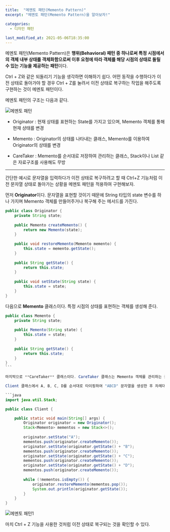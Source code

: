 ```yaml
---
title:  "메멘토 패턴(Memento Pattern)"
excerpt: "메멘토 패턴(Memento Pattern)을 알아보자!"

categories:
  - 디자인 패턴
  
last_modified_at: 2021-05-06T18:35:00
---
```


메멘토 패턴(Memento Pattern)은 **행위(Behavioral) 패턴 중 하나로써 특정 시점에서의 객체 내부 상태를 객체화함으로써 이후 요청에 따라 객체를 해당 시점의 상태로 돌릴 수 있는 기능을 제공하는 패턴**이다.  

Ctrl + Z와 같은 되돌리기 기능을 생각하면 이해하기 쉽다. 어떤 동작을 수행하다가 이전 상태로 돌아가야 할 경우 Ctrl + Z를 눌려서 이전 상태로 복구하는 작업을 해주도록 구현하는 것이 메멘토 패턴이다.  

메멘토 패턴의 구조는 다음과 같다.  

![메멘토 패턴](https://user-images.githubusercontent.com/53072057/117246852-47de6d80-ae78-11eb-8f6b-2198a4786af1.JPG)  

* Originator : 현재 상태를 표현하는 State를 가지고 있으며, Memento 객체를 통해 현재 상태를 변경  

* Memento : Originator의 상태를 나타내는 클래스, Memento를 이용하여 Originator의 상태를 변경  

* CareTaker : Memento를 순서대로 저장하여 관리하는 클래스, Stack이나 List 같은 자료구조를 사용해도 무방  

*****

간단한 예시로 문자열을 입력하다가 이전 상태로 복구하려고 할 때 Ctrl+Z 기능처럼 이전 문자열 상태로 돌아가는 상황을 메멘토 패턴을 적용하여 구현해보자.  

먼저 **Originator**이다. 문자열을 표현할 것이기 때문에 String 타입의 state 변수를 하나 가지며 Memento 객체를 만들어주거나 복구해 주는 메서드를 가진다.  

```java
public class Originator {
	private String state;
	
	public Memento createMemento() {
		return new Memento(state);
	}
	
	public void restoreMemento(Memento memento) {
		this.state = memento.getState();
	}
	
	public String getState() {
		return this.state;
	}
	
	public void setState(String state) {
		this.state = state;
	}
}
```

다음으로 **Memento** 클래스이다. 특정 시점의 상태를 표현하는 객체를 생성해 준다.  

```java
public class Memento {
	private String state;
	
	public Memento(String state) {
		this.state = state;
	}
	
	public String getState() {
		return this.state;
	}
}
​```

마지막으로 **CareTaker** 클래스이다. CareTaker 클래스는 Memento 객체를 관리하는 클래스이지만 예시로 사용한 Memento 클래스가 간단하기 때문에 별도의 클래스로 선언해 주지 않고 Stack 자료구조를 사용하여 관리해 준다.  

Client 클래스에서 A, B, C, D를 순서대로 타이핑하여 "ABCD" 문자열을 생성한 후 차례대로 이전 상태로 복구하는 작업을 수행해 준다.  

```java
import java.util.Stack;

public class Client {

	public static void main(String[] args) {
		Originator originator = new Originator();
		Stack<Memento> mementos = new Stack<>();
		
		originator.setState("A");
		mementos.push(originator.createMemento());
		originator.setState(originator.getState() + "B");
		mementos.push(originator.createMemento());
		originator.setState(originator.getState() + "C");
		mementos.push(originator.createMemento());
		originator.setState(originator.getState() + "D");
		mementos.push(originator.createMemento());
		
		while (!mementos.isEmpty()) {
			originator.restoreMemento(mementos.pop());
			System.out.println(originator.getState());
		}
	}
}
```

![메멘토 패턴1](https://user-images.githubusercontent.com/53072057/117246855-490f9a80-ae78-11eb-98ae-30b0e30c36ce.JPG)  

마치 Ctrl + Z 기능을 사용한 것처럼 이전 상태로 복구되는 것을 확인할 수 있다.  
